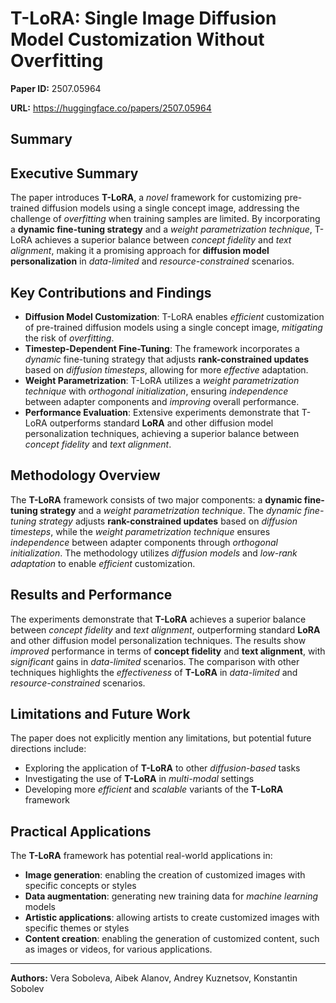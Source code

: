 # T-LoRA: Single Image Diffusion Model Customization Without Overfitting

**Paper ID:** 2507.05964

**URL:** https://huggingface.co/papers/2507.05964

## Summary

## Executive Summary
The paper introduces **T-LoRA**, a *novel* framework for customizing pre-trained diffusion models using a single concept image, addressing the challenge of *overfitting* when training samples are limited. By incorporating a **dynamic fine-tuning strategy** and a *weight parametrization technique*, T-LoRA achieves a superior balance between *concept fidelity* and *text alignment*, making it a promising approach for **diffusion model personalization** in *data-limited* and *resource-constrained* scenarios.

## Key Contributions and Findings
* **Diffusion Model Customization**: T-LoRA enables *efficient* customization of pre-trained diffusion models using a single concept image, *mitigating* the risk of *overfitting*.
* **Timestep-Dependent Fine-Tuning**: The framework incorporates a *dynamic* fine-tuning strategy that adjusts **rank-constrained updates** based on *diffusion timesteps*, allowing for more *effective* adaptation.
* **Weight Parametrization**: T-LoRA utilizes a *weight parametrization technique* with *orthogonal initialization*, ensuring *independence* between adapter components and *improving* overall performance.
* **Performance Evaluation**: Extensive experiments demonstrate that T-LoRA outperforms standard **LoRA** and other diffusion model personalization techniques, achieving a superior balance between *concept fidelity* and *text alignment*.

## Methodology Overview
The **T-LoRA** framework consists of two major components: a **dynamic fine-tuning strategy** and a *weight parametrization technique*. The *dynamic fine-tuning strategy* adjusts **rank-constrained updates** based on *diffusion timesteps*, while the *weight parametrization technique* ensures *independence* between adapter components through *orthogonal initialization*. The methodology utilizes *diffusion models* and *low-rank adaptation* to enable *efficient* customization.

## Results and Performance
The experiments demonstrate that **T-LoRA** achieves a superior balance between *concept fidelity* and *text alignment*, outperforming standard **LoRA** and other diffusion model personalization techniques. The results show *improved* performance in terms of **concept fidelity** and **text alignment**, with *significant* gains in *data-limited* scenarios. The comparison with other techniques highlights the *effectiveness* of **T-LoRA** in *data-limited* and *resource-constrained* scenarios.

## Limitations and Future Work
The paper does not explicitly mention any limitations, but potential future directions include:
* Exploring the application of **T-LoRA** to other *diffusion-based* tasks
* Investigating the use of **T-LoRA** in *multi-modal* settings
* Developing more *efficient* and *scalable* variants of the **T-LoRA** framework

## Practical Applications
The **T-LoRA** framework has potential real-world applications in:
* **Image generation**: enabling the creation of customized images with specific concepts or styles
* **Data augmentation**: generating new training data for *machine learning* models
* **Artistic applications**: allowing artists to create customized images with specific themes or styles
* **Content creation**: enabling the generation of customized content, such as images or videos, for various applications.

---

**Authors:** Vera Soboleva, Aibek Alanov, Andrey Kuznetsov, Konstantin Sobolev
